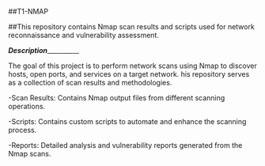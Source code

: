 ##T1-NMAP

##This repository contains Nmap scan results and scripts used for network reconnaissance and vulnerability assessment.


_______________Description_________________________

The goal of this project is to perform network scans using Nmap to discover hosts, open ports, and services on a target network. his repository serves as a collection of scan results and methodologies.

-Scan Results: Contains Nmap output files from different scanning operations.

-Scripts: Contains custom scripts to automate and enhance the scanning process.

-Reports: Detailed analysis and vulnerability reports generated from the Nmap scans.
